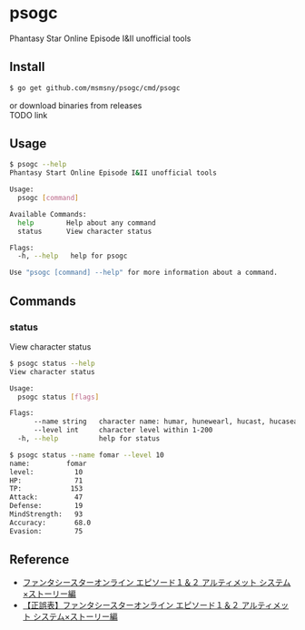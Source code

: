 # psogc

Phantasy Star Online Episode I&II unofficial tools

## Install

```bash
$ go get github.com/msmsny/psogc/cmd/psogc
```

or download binaries from releases  
TODO link

## Usage

```bash
$ psogc --help
Phantasy Start Online Episode I&II unofficial tools

Usage:
  psogc [command]

Available Commands:
  help        Help about any command
  status      View character status

Flags:
  -h, --help   help for psogc

Use "psogc [command] --help" for more information about a command.
```

## Commands

### status

View character status

```bash
$ psogc status --help
View character status

Usage:
  psogc status [flags]

Flags:
      --name string   character name: humar, hunewearl, hucast, hucaseal, ramar, ramarl, racast, racaseal, fomar, fomarl, fonewm, fonewearl
      --level int     character level within 1-200
  -h, --help          help for status
```

```bash
$ psogc status --name fomar --level 10
name:         fomar
level:          10
HP:             71
TP:            153
Attack:         47
Defense:        19
MindStrength:   93
Accuracy:       68.0
Evasion:        75
```

## Reference

* [ファンタシースターオンライン エピソード１＆２ アルティメット システム×ストーリー編](https://www.sbcr.jp/product/4797321806/)
* [【正誤表】ファンタシースターオンライン エピソード１＆２ アルティメット システム×ストーリー編](https://www.sbcr.jp/support/8412/)
